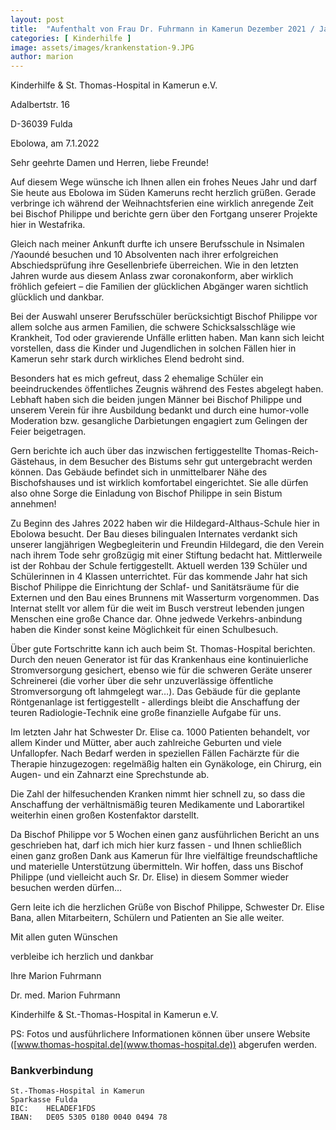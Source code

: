 ```yaml
---
layout: post
title:  "Aufenthalt von Frau Dr. Fuhrmann in Kamerun Dezember 2021 / Januar 2022 "
categories: [ Kinderhilfe ]
image: assets/images/krankenstation-9.JPG
author: marion
---
```


Kinderhilfe & St. Thomas-Hospital in Kamerun e.V.

Adalbertstr. 16

D-36039 Fulda


Ebolowa, am 7.1.2022

  

Sehr geehrte Damen und Herren, liebe Freunde!

 Auf diesem Wege wünsche ich Ihnen allen ein frohes Neues Jahr und darf Sie heute aus Ebolowa im Süden Kameruns recht herzlich grüßen. Gerade verbringe ich während der Weihnachtsferien eine wirklich anregende Zeit bei Bischof Philippe und berichte gern über den Fortgang unserer Projekte hier in Westafrika.

 Gleich nach meiner Ankunft durfte ich unsere Berufsschule in Nsimalen /Yaoundé besuchen und 10 Absolventen nach ihrer erfolgreichen Abschiedsprüfung ihre Gesellenbriefe überreichen. Wie in den letzten Jahren wurde aus diesem Anlass zwar coronakonform, aber wirklich fröhlich gefeiert – die Familien der glücklichen Abgänger waren sichtlich glücklich und dankbar.

Bei der Auswahl unserer Berufsschüler berücksichtigt Bischof Philippe vor allem solche aus armen Familien, die schwere Schicksalsschläge wie Krankheit, Tod oder gravierende Unfälle erlitten haben. Man kann sich leicht vorstellen, dass die Kinder und Jugendlichen in solchen Fällen hier in Kamerun sehr stark durch wirkliches Elend bedroht sind.

Besonders hat es mich gefreut, dass 2 ehemalige Schüler ein beeindruckendes öffentliches Zeugnis während des Festes abgelegt haben. Lebhaft haben sich die beiden jungen Männer bei Bischof Philippe und unserem Verein für ihre Ausbildung bedankt und durch eine humor-volle Moderation bzw. gesangliche Darbietungen engagiert zum Gelingen der Feier beigetragen.

 Gern berichte ich auch über das inzwischen fertiggestellte Thomas-Reich-Gästehaus, in dem Besucher des Bistums sehr gut untergebracht werden können. Das Gebäude befindet sich in unmittelbarer Nähe des Bischofshauses und ist wirklich komfortabel eingerichtet. Sie alle dürfen also ohne Sorge die Einladung von Bischof Philippe in sein Bistum annehmen!

 Zu Beginn des Jahres 2022 haben wir die Hildegard-Althaus-Schule hier in Ebolowa besucht. Der Bau dieses bilingualen Internates verdankt sich unserer langjährigen Wegbegleiterin und Freundin Hildegard, die den Verein nach ihrem Tode sehr großzügig mit einer Stiftung bedacht hat. Mittlerweile ist der Rohbau der Schule fertiggestellt. Aktuell werden 139 Schüler und Schülerinnen in 4 Klassen unterrichtet. Für das kommende Jahr hat sich Bischof Philippe die Einrichtung der Schlaf- und Sanitätsräume für die Externen und den Bau eines Brunnens mit Wasserturm vorgenommen. Das Internat stellt vor allem für die weit im Busch verstreut lebenden jungen Menschen eine große Chance dar. Ohne jedwede Verkehrs-anbindung haben die Kinder sonst keine Möglichkeit für einen Schulbesuch.

 Über gute Fortschritte kann ich auch beim St. Thomas-Hospital berichten. Durch den neuen Generator ist für das Krankenhaus eine kontinuierliche Stromversorgung gesichert, ebenso wie für die schweren Geräte unserer Schreinerei (die vorher über die sehr unzuverlässige öffentliche Stromversorgung oft lahmgelegt war…). Das Gebäude für die geplante Röntgenanlage ist fertiggestellt - allerdings bleibt die Anschaffung der teuren Radiologie-Technik eine große finanzielle Aufgabe für uns.

Im letzten Jahr hat Schwester Dr. Elise ca. 1000 Patienten behandelt, vor allem Kinder und Mütter, aber auch zahlreiche Geburten und viele Unfallopfer. Nach Bedarf werden in speziellen Fällen Fachärzte für die Therapie hinzugezogen: regelmäßig halten ein Gynäkologe, ein Chirurg, ein Augen- und ein Zahnarzt eine Sprechstunde ab.

Die Zahl der hilfesuchenden Kranken nimmt hier schnell zu, so dass die Anschaffung der verhältnismäßig teuren Medikamente und Laborartikel weiterhin einen großen Kostenfaktor darstellt.

 Da Bischof Philippe vor 5 Wochen einen ganz ausführlichen Bericht an uns geschrieben hat, darf ich mich hier kurz fassen - und Ihnen schließlich einen ganz großen Dank aus Kamerun für Ihre vielfältige freundschaftliche und materielle Unterstützung übermitteln. Wir hoffen, dass uns Bischof Philippe (und vielleicht auch Sr. Dr. Elise) in diesem Sommer wieder besuchen werden dürfen…

 Gern leite ich die herzlichen Grüße von Bischof Philippe, Schwester Dr. Elise Bana, allen Mitarbeitern, Schülern und Patienten an Sie alle weiter.

 

 Mit allen guten Wünschen

verbleibe ich herzlich und dankbar

 

 Ihre Marion Fuhrmann

 

Dr. med. Marion Fuhrmann                   

Kinderhilfe & St.-Thomas-Hospital in Kamerun e.V.       

 

 PS: Fotos und ausführlichere Informationen können über unsere Website ([www.thomas-hospital.de](www.thomas-hospital.de)) abgerufen werden.

 

### Bankverbindung

    St.-Thomas-Hospital in Kamerun
    Sparkasse Fulda
    BIC:    HELADEF1FDS
    IBAN:   DE05 5305 0180 0040 0494 78